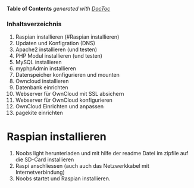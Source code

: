 **Table of Contents**  *generated with [DocToc](http://doctoc.herokuapp.com/)*


### Inhaltsverzeichnis

1. Raspian installieren (#Raspian installieren)
2. Updaten und Konfigration (DNS)
3. Apache2 installieren (und testen)
4. PHP Modul installieren (und testen)
5. MySQL installieren
6. myphpAdmin installieren
7. Datenspeicher konfigurieren und mounten
8. Owncloud installieren
9. Datenbank einrichten
10. Webserver für OwnCloud mit SSL absichern
11. Webserver für OwnCloud konfigurieren
12. OwnCloud Einrichten und anpassen
13. pagekite einrichten

# Raspian installieren

1. Noobs light herunterladen und mit hilfe der readme Datei im zipfile auf die SD-Card installieren
2. Raspi anschliessen (auch auch das Netzwerkkabel mit Internetverbindung)
3. Noobs startet und Raspian installieren.
